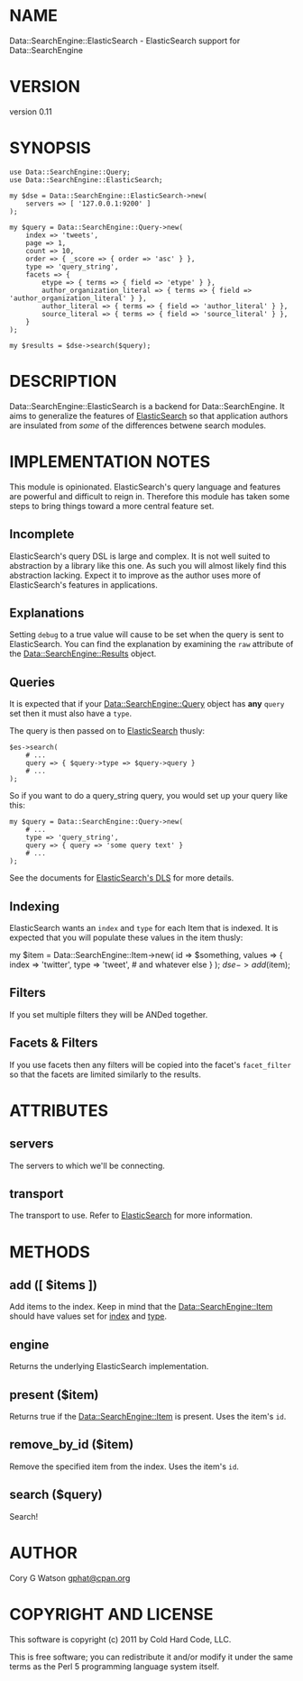 # NAME

Data::SearchEngine::ElasticSearch - ElasticSearch support for Data::SearchEngine

# VERSION

version 0.11

# SYNOPSIS

    use Data::SearchEngine::Query;
    use Data::SearchEngine::ElasticSearch;

    my $dse = Data::SearchEngine::ElasticSearch->new(
        servers => [ '127.0.0.1:9200' ]
    );

    my $query = Data::SearchEngine::Query->new(
        index => 'tweets',
        page => 1,
        count => 10,
        order => { _score => { order => 'asc' } },
        type => 'query_string',
        facets => {
            etype => { terms => { field => 'etype' } },
            author_organization_literal => { terms => { field => 'author_organization_literal' } },
            author_literal => { terms => { field => 'author_literal' } },
            source_literal => { terms => { field => 'source_literal' } },
        }
    );

    my $results = $dse->search($query);

# DESCRIPTION

Data::SearchEngine::ElasticSearch is a backend for Data::SearchEngine.  It
aims to generalize the features of [ElasticSearch](http://search.cpan.org/perldoc?ElasticSearch) so that application
authors are insulated from _some_ of the differences betwene search modules.

# IMPLEMENTATION NOTES

This module is opinionated. ElasticSearch's query language and features are
powerful and difficult to reign in.  Therefore this module has taken some
steps to bring things toward a more central feature set.

## Incomplete

ElasticSearch's query DSL is large and complex.  It is not well suited to
abstraction by a library like this one.  As such you will almost likely find
this abstraction lacking.  Expect it to improve as the author uses more of
ElasticSearch's features in applications.

## Explanations

Setting `debug` to a true value will cause <explain> to be set when the query
is sent to ElasticSearch.  You can find the explanation by examining the
`raw` attribute of the [Data::SearchEngine::Results](http://search.cpan.org/perldoc?Data::SearchEngine::Results) object.

## Queries

It is expected that if your [Data::SearchEngine::Query](http://search.cpan.org/perldoc?Data::SearchEngine::Query) object has __any__
`query` set then it must also have a `type`.

The query is then passed on to [ElasticSearch](http://search.cpan.org/perldoc?ElasticSearch) thusly:

    $es->search(
        # ...
        query => { $query->type => $query->query }
        # ...
    );

So if you want to do a query_string query, you would set up your query like
this:

    my $query = Data::SearchEngine::Query->new(
        # ...
        type => 'query_string',
        query => { query => 'some query text' }
        # ...
    );

See the documents for
[ElasticSearch's DLS](http://www.elasticsearch.org/guide/reference/query-dsl/)
for more details.

## Indexing

ElasticSearch wants an `index` and `type` for each Item that is indexed. It
is expected that you will populate these values in the item thusly:

  my $item = Data::SearchEngine::Item->new(
    id => $something,
    values => {
        index => 'twitter',
        type => 'tweet',
        # and whatever else
    }
  );
  $dse->add($item);

## Filters

If you set multiple filters they will be ANDed together.

## Facets & Filters

If you use facets then any filters will be copied into the facet's
`facet_filter` so that the facets are limited similarly to the results.

# ATTRIBUTES

## servers

The servers to which we'll be connecting.

## transport

The transport to use.  Refer to [ElasticSearch](http://search.cpan.org/perldoc?ElasticSearch) for more information.

# METHODS

## add ([ $items ])

Add items to the index.  Keep in mind that the [Data::SearchEngine::Item](http://search.cpan.org/perldoc?Data::SearchEngine::Item)
should have values set for [index](http://search.cpan.org/perldoc?index) and [type](http://search.cpan.org/perldoc?type).

## engine

Returns the underlying ElasticSearch implementation.

## present ($item)

Returns true if the [Data::SearchEngine::Item](http://search.cpan.org/perldoc?Data::SearchEngine::Item) is present.  Uses the item's
`id`.

## remove_by_id ($item)

Remove the specified item from the index.  Uses the item's `id`.

## search ($query)

Search!

# AUTHOR

Cory G Watson <gphat@cpan.org>

# COPYRIGHT AND LICENSE

This software is copyright (c) 2011 by Cold Hard Code, LLC.

This is free software; you can redistribute it and/or modify it under
the same terms as the Perl 5 programming language system itself.